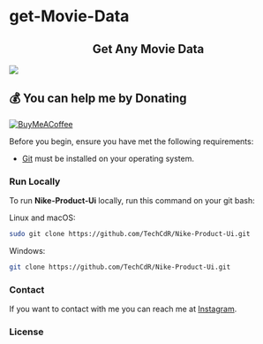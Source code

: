 # get-Movie-Data

<h2 align="center"> Get Any Movie Data </h2>
 
<img src="Screenshort nike.png">


  ## 💰 You can help me by Donating
  [![BuyMeACoffee](https://img.shields.io/badge/Buy%20Me%20a%20Coffee-ffdd00?style=for-the-badge&logo=buy-me-a-coffee&logoColor=black)](
  https://www.buymeacoffee.com/techcoder) 


 
 Before you begin, ensure you have met the following requirements:

* [Git](https://git-scm.com/downloads "Download Git") must be installed on your operating system.

### Run Locally

To run **Nike-Product-Ui** locally, run this command on your git bash:

Linux and macOS:

```bash
sudo git clone https://github.com/TechCdR/Nike-Product-Ui.git
```

Windows:

```bash
git clone https://github.com/TechCdR/Nike-Product-Ui.git
```

### Contact

If you want to contact with me you can reach me at [Instagram](https://www.instagram.com/techcoder__/).

### License
